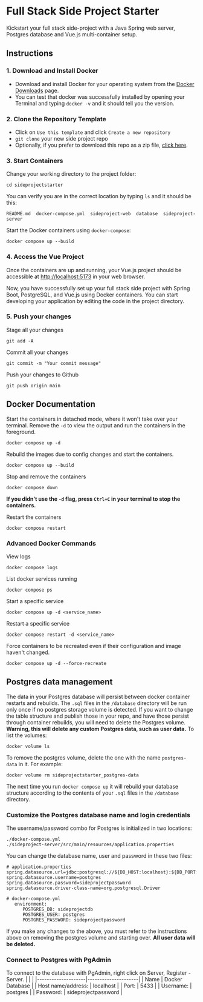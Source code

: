 
# Full Stack Side Project Starter
Kickstart your full stack side-project with a Java Spring web server, Postgres database and Vue.js multi-container setup.

## Instructions

### 1. Download and Install Docker

- Download and install Docker for your operating system from the [Docker Downloads](https://www.docker.com/get-started/) page.
- You can test that docker was successfully installed by opening your Terminal and typing `docker -v` and it should tell you the version.

### 2. Clone the Repository Template

- Click on `Use this template` and click `Create a new repository`
- `git clone` your new side project repo
- Optionally, if you prefer to download this repo as a zip file, [click here](https://github.com/sxflynn/sideprojectstarter/archive/refs/heads/main.zip).

### 3. Start Containers

Change your working directory to the project folder:
  
  ```
  cd sideprojectstarter
  ```
You can verify you are in the correct location by typing `ls` and it should be this:
   ```
  README.md  docker-compose.yml  sideproject-web  database  sideproject-server
  ```
Start the Docker containers using `docker-compose`:
  ```
  docker compose up --build
  ```

### 4. Access the Vue Project

Once the containers are up and running, your Vue.js project should be accessible at [http://localhost:5173](http://localhost:5173) in your web browser.

Now, you have successfully set up your full stack side project with Spring Boot, PostgreSQL, and Vue.js using Docker containers. You can start developing your application by editing the code in the project directory.

### 5. Push your changes
Stage all your changes
```
git add -A
```
Commit all your changes
```
git commit -m "Your commit message"
```
Push your changes to Github
```
git push origin main
```

## Docker Documentation

Start the containers in detached mode, where it won't take over your terminal. Remove the `-d` to view the output and run the containers in the foreground.
```
docker compose up -d
```

Rebuild the images due to config changes and start the containers.
```
docker compose up --build
```
Stop and remove the containers
```
docker compose down
```
**If you didn't use the `-d` flag, press `Ctrl+C` in your terminal to stop the containers.**

Restart the containers
```
docker compose restart
```

### Advanced Docker Commands

View logs
```
docker compose logs
```
List docker services running
```
docker compose ps
```
Start a specific service
```
docker compose up -d <service_name>
```
Restart a specific service
```
docker compose restart -d <service_name>
```
Force containers to be recreated even if their configuration and image haven't changed.
```
docker compose up -d --force-recreate
```

## Postgres data management
The data in your Postgres database will persist between docker container restarts and rebuilds. The `.sql` files in the `/database` directory will be run only once if no postgres storage volume is detected. If you want to change the table structure and publish those in your repo, and have those persist through container rebuilds, you will need to delete the Postgres volume. **Warning, this will delete any custom Postgres data, such as user data.**
To list the volumes:
```
docker volume ls
```
To remove the postgres volume, delete the one with the name `postgres-data` in it. For example:
```
docker volume rm sideprojectstarter_postgres-data
```
The next time you run `docker compose up` it will rebuild your database structure according to the contents of your `.sql` files in the `/database` directory.

### Customize the Postgres database name and login credentials
The username/password combo for Postgres is initialized in two locations: 
```
./docker-compose.yml
./sideproject-server/src/main/resources/application.properties
```
You can change the database name, user and password in these two files:
```
# application.properties
spring.datasource.url=jdbc:postgresql://${DB_HOST:localhost}:${DB_PORT:5433}/sideprojectdb
spring.datasource.username=postgres
spring.datasource.password=sideprojectpassword
spring.datasource.driver-class-name=org.postgresql.Driver
```
```
# docker-compose.yml
   environment:
      POSTGRES_DB: sideprojectdb
      POSTGRES_USER: postgres
      POSTGRES_PASSWORD: sideprojectpassword
```
If you make any changes to the above, you must refer to the instructions above on removing the postgres volume and starting over. **All user data will be deleted.**

### Connect to Postgres with PgAdmin
To connect to the database with PgAdmin, right click on Server, Register - Server.
|                    |                     |
|--------------------|---------------------|
| Name | Docker Database           |
| Host name/address: | localhost           |
| Port:              | 5433                |
| Username:          | postgres            |
| Password:          | sideprojectpassword |